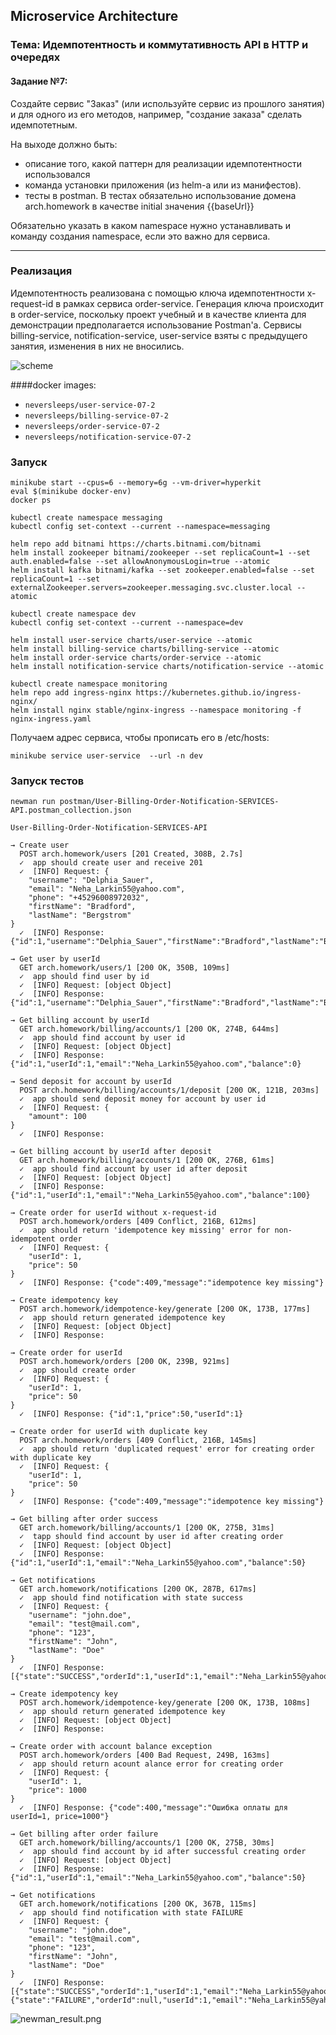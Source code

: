 ## Microservice Architecture
### Тема: Идемпотентность и коммутативность API в HTTP и очередях
#### Задание №7:

Создайте сервис "Заказ" (или используйте сервис из прошлого занятия) и для одного из его методов, например, "создание заказа" сделать идемпотетным.

На выходе должно быть: 
- описание того, какой паттерн для реализации идемпотентности использовался
- команда установки приложения (из helm-а или из манифестов). 
- тесты в postman. В тестах обязательно использование домена arch.homework в качестве initial значения {{baseUrl}}


Обязательно указать в каком namespace нужно устанавливать и команду создания namespace, если это важно для сервиса.

------------------------------------------------------------------
### Реализация

Идемпотентность реализована с помощью ключа идемпотентности x-request-id в рамках сервиса order-service.
Генерация ключа происходит в order-service, поскольку проект учебный и в качестве клиента для демонстрации предполагается использование Postman'а.
Сервисы billing-service, notification-service, user-service взяты с предыдущего занятия, изменения в них не вносились.

![scheme](./readme.asserts/idempotence-sheme.png)



####docker images:
- ```neversleeps/user-service-07-2```
- ```neversleeps/billing-service-07-2```
- ```neversleeps/order-service-07-2```
- ```neversleeps/notification-service-07-2```

### Запуск
```shell script
minikube start --cpus=6 --memory=6g --vm-driver=hyperkit
eval $(minikube docker-env)
docker ps
```

```shell script
kubectl create namespace messaging
kubectl config set-context --current --namespace=messaging

helm repo add bitnami https://charts.bitnami.com/bitnami
helm install zookeeper bitnami/zookeeper --set replicaCount=1 --set auth.enabled=false --set allowAnonymousLogin=true --atomic
helm install kafka bitnami/kafka --set zookeeper.enabled=false --set replicaCount=1 --set externalZookeeper.servers=zookeeper.messaging.svc.cluster.local --atomic

kubectl create namespace dev
kubectl config set-context --current --namespace=dev

helm install user-service charts/user-service --atomic
helm install billing-service charts/billing-service --atomic
helm install order-service charts/order-service --atomic
helm install notification-service charts/notification-service --atomic

kubectl create namespace monitoring
helm repo add ingress-nginx https://kubernetes.github.io/ingress-nginx/
helm install nginx stable/nginx-ingress --namespace monitoring -f nginx-ingress.yaml
```

Получаем адрес сервиса, чтобы прописать его в /etc/hosts: 
```shell script
minikube service user-service  --url -n dev
```

### Запуск тестов
```shell script
newman run postman/User-Billing-Order-Notification-SERVICES-API.postman_collection.json
```
```
User-Billing-Order-Notification-SERVICES-API

→ Create user
  POST arch.homework/users [201 Created, 308B, 2.7s]
  ✓  app should create user and receive 201
  ✓  [INFO] Request: {
    "username": "Delphia_Sauer",
    "email": "Neha_Larkin55@yahoo.com",
    "phone": "+45296008972032",
    "firstName": "Bradford",
    "lastName": "Bergstrom"
}
  ✓  [INFO] Response: {"id":1,"username":"Delphia_Sauer","firstName":"Bradford","lastName":"Bergstrom","email":"Neha_Larkin55@yahoo.com","phone":"+45296008972032"}

→ Get user by userId
  GET arch.homework/users/1 [200 OK, 350B, 109ms]
  ✓  app should find user by id
  ✓  [INFO] Request: [object Object]
  ✓  [INFO] Response: {"id":1,"username":"Delphia_Sauer","firstName":"Bradford","lastName":"Bergstrom","email":"Neha_Larkin55@yahoo.com","phone":"+45296008972032"}

→ Get billing account by userId
  GET arch.homework/billing/accounts/1 [200 OK, 274B, 644ms]
  ✓  app should find account by user id
  ✓  [INFO] Request: [object Object]
  ✓  [INFO] Response: {"id":1,"userId":1,"email":"Neha_Larkin55@yahoo.com","balance":0}

→ Send deposit for account by userId
  POST arch.homework/billing/accounts/1/deposit [200 OK, 121B, 203ms]
  ✓  app should send deposit money for account by user id
  ✓  [INFO] Request: {
    "amount": 100
}
  ✓  [INFO] Response: 

→ Get billing account by userId after deposit
  GET arch.homework/billing/accounts/1 [200 OK, 276B, 61ms]
  ✓  app should find account by user id after deposit
  ✓  [INFO] Request: [object Object]
  ✓  [INFO] Response: {"id":1,"userId":1,"email":"Neha_Larkin55@yahoo.com","balance":100}

→ Create order for userId without x-request-id
  POST arch.homework/orders [409 Conflict, 216B, 612ms]
  ✓  app should return 'idempotence key missing' error for non-idempotent order
  ✓  [INFO] Request: {
    "userId": 1,
    "price": 50
}
  ✓  [INFO] Response: {"code":409,"message":"idempotence key missing"}

→ Create idempotency key
  POST arch.homework/idempotence-key/generate [200 OK, 173B, 177ms]
  ✓  app should return generated idempotence key
  ✓  [INFO] Request: [object Object]
  ✓  [INFO] Response: 

→ Create order for userId
  POST arch.homework/orders [200 OK, 239B, 921ms]
  ✓  app should create order
  ✓  [INFO] Request: {
    "userId": 1,
    "price": 50
}
  ✓  [INFO] Response: {"id":1,"price":50,"userId":1}

→ Create order for userId with duplicate key
  POST arch.homework/orders [409 Conflict, 216B, 145ms]
  ✓  app should return 'duplicated request' error for creating order with duplicate key
  ✓  [INFO] Request: {
    "userId": 1,
    "price": 50
}
  ✓  [INFO] Response: {"code":409,"message":"idempotence key missing"}

→ Get billing after order success
  GET arch.homework/billing/accounts/1 [200 OK, 275B, 31ms]
  ✓  tapp should find account by user id after creating order
  ✓  [INFO] Request: [object Object]
  ✓  [INFO] Response: {"id":1,"userId":1,"email":"Neha_Larkin55@yahoo.com","balance":50}

→ Get notifications
  GET arch.homework/notifications [200 OK, 287B, 617ms]
  ✓  app should find notification with state success
  ✓  [INFO] Request: {
    "username": "john.doe",
    "email": "test@mail.com",
    "phone": "123",
    "firstName": "John",
    "lastName": "Doe"
}
  ✓  [INFO] Response: [{"state":"SUCCESS","orderId":1,"userId":1,"email":"Neha_Larkin55@yahoo.com"}]

→ Create idempotency key
  POST arch.homework/idempotence-key/generate [200 OK, 173B, 108ms]
  ✓  app should return generated idempotence key
  ✓  [INFO] Request: [object Object]
  ✓  [INFO] Response: 

→ Create order with account balance exception
  POST arch.homework/orders [400 Bad Request, 249B, 163ms]
  ✓  app should return acount alance error for creating order
  ✓  [INFO] Request: {
    "userId": 1,
    "price": 1000
}
  ✓  [INFO] Response: {"code":400,"message":"Ошибка оплаты для userId=1, price=1000"}

→ Get billing after order failure
  GET arch.homework/billing/accounts/1 [200 OK, 275B, 30ms]
  ✓  app should find account by id after successful creating order
  ✓  [INFO] Request: [object Object]
  ✓  [INFO] Response: {"id":1,"userId":1,"email":"Neha_Larkin55@yahoo.com","balance":50}

→ Get notifications
  GET arch.homework/notifications [200 OK, 367B, 115ms]
  ✓  app should find notification with state FAILURE
  ✓  [INFO] Request: {
    "username": "john.doe",
    "email": "test@mail.com",
    "phone": "123",
    "firstName": "John",
    "lastName": "Doe"
}
  ✓  [INFO] Response: [{"state":"SUCCESS","orderId":1,"userId":1,"email":"Neha_Larkin55@yahoo.com"},{"state":"FAILURE","orderId":null,"userId":1,"email":"Neha_Larkin55@yahoo.com"}]
```
![newman_result.png](./readme.asserts/newman-resilts.png)